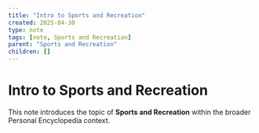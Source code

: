 ```yaml
---
title: "Intro to Sports and Recreation"
created: 2025-04-30
type: note
tags: [note, Sports and Recreation]
parent: "Sports and Recreation"
children: []
---
```


# Intro to Sports and Recreation

This note introduces the topic of **Sports and Recreation** within the broader Personal Encyclopedia context.
